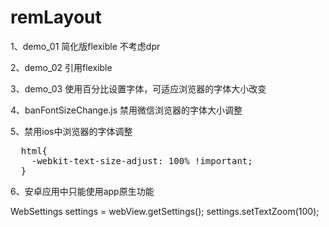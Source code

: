 # remLayout
1、demo_01 简化版flexible 不考虑dpr

2、demo_02 引用flexible

3、demo_03 使用百分比设置字体，可适应浏览器的字体大小改变

4、banFontSizeChange.js 禁用微信浏览器的字体大小调整

5、禁用ios中浏览器的字体调整
<pre>
  html{
    -webkit-text-size-adjust: 100% !important;
  }
</pre>

6、安卓应用中只能使用app原生功能

WebSettings settings = webView.getSettings();
settings.setTextZoom(100);

